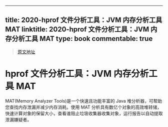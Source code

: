 
---
title: 2020-hprof 文件分析工具：JVM 内存分析工具 MAT
linktitle: 2020-hprof 文件分析工具：JVM 内存分析工具 MAT
type: book
commentable: true
---

> [原文地址](https://blog.csdn.net/weixin_39850150/article/details/111250003)

# hprof 文件分析工具：JVM 内存分析工具 MAT

MAT(Memory Analyzer Tools)是一个快速且功能丰富的 Java 堆分析器，可帮助您查找内存泄漏并减少内存消耗。使用 MAT 分析具有数亿个对象的高效堆转储，快速计算对象的保留大小，查看谁阻止垃圾收集器收集对象，运行报告以自动提取泄漏嫌疑者。

    
